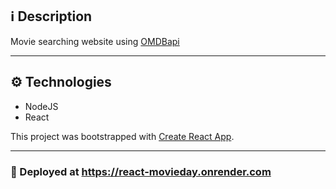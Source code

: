 ## :information_source: Description

Movie searching website using [OMDBapi](https://www.omdbapi.com)

---

## :gear: Technologies

- NodeJS
- React

This project was bootstrapped with [Create React App](https://github.com/facebook/create-react-app).

---

### :link: Deployed at https://react-movieday.onrender.com
